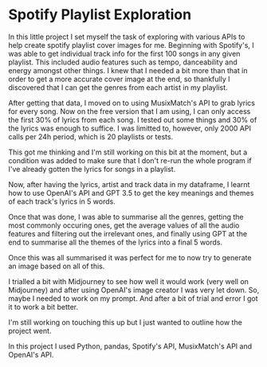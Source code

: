 # Spotify Playlist Exploration

In this little project I set myself the task of exploring with various APIs to help create spotify playlist cover images for me.
Beginning with Spotify's, I was able to get individual track info for the first 100 songs in any given playlist. This included audio features such as tempo, danceability and energy amongst other things.
I knew that I needed a bit more than that in order to get a more accurate cover image at the end, so thankfully I discovered that I can get the genres from each artist in my playlist.

After getting that data, I moved on to using MusixMatch's API to grab lyrics for every song. Now on the free version that I am using, I can only access the first 30% of lyrics from each song.
I tested out some things and 30% of the lyrics was enough to suffice. I was limitted to, however, only 2000 API calls per 24h period, which is 20 playlists or tests. 

This got me thinking and I'm still working on this bit at the moment, but a condition was added to make sure that I don't re-run the whole program if I've already gotten the lyrics for songs in a playlist.

Now, after having the lyrics, artist and track data in my dataframe, I learnt how to use OpenAI's API and GPT 3.5 to get the key meanings and themes of each track's lyrics in 5 words.

Once that was done, I was able to summarise all the genres, getting the most commonly occuring ones, get the average values of all the audio features and filtering out the irrelevant ones, and finally using GPT at the end to summarise all the themes of the lyrics into a final 5 words.

Once this was all summarised it was perfect for me to now try to generate an image based on all of this. 

I trialled a bit with Midjourney to see how well it would work (very well on Midjourney) and after using OpenAI's image creator I was very let down. So, maybe I needed to work on my prompt. And after a bit of trial and error I got it to work a bit better.

I'm still working on touching this up but I just wanted to outline how the project went.

In this project I used Python, pandas, Spotify's API, MusixMatch's API and OpenAI's API.
